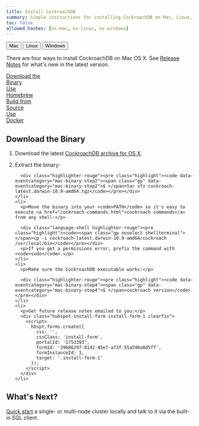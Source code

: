 ```yaml
---
title: Install CockroachDB
summary: Simple instructions for installing CockroachDB on Mac, Linux, or Windows.
toc: false
allowed_hashes: [os-mac, os-linux, os-windows]
---
```


<script>
$(document).ready(function(){

    //detect os and display corresponding tab by default
    if (navigator.appVersion.indexOf("Mac")!=-1) {
        $('#os-tabs').find('button').removeClass('current');
        $('#mac').addClass('current');
        toggleMac();
    }
    if (navigator.appVersion.indexOf("Linux")!=-1) {
        $('#os-tabs').find('button').removeClass('current');
        $('#linux').addClass('current');
        toggleLinux();
    }
    if (navigator.appVersion.indexOf("Win")!=-1) {
        $('#os-tabs').find('button').removeClass('current');
        $('#windows').addClass('current');
        toggleWindows();
    }

    var install_option = $('.install-option'),
        install_button = $('.install-button');

    install_button.on('click', function(e){
      e.preventDefault();
      var hash = $(this).prop("hash");

      install_button.removeClass('current');
      $(this).addClass('current');
      install_option.hide();
      $(hash).show();

    });

    //handle click event for os-tab buttons
    $('#os-tabs').on('click', 'button', function(){
        $('#os-tabs').find('button').removeClass('current');
        $(this).addClass('current');

        if($(this).is('#mac')){ toggleMac(); }
        if($(this).is('#linux')){ toggleLinux(); }
        if($(this).is('#windows')){ toggleWindows(); }
    });

    function toggleMac(){
        $(".mac-button:first").trigger('click');
        $("#macinstall").show();
        $("#linuxinstall").hide();
        $("#windowsinstall").hide();
    }

    function toggleLinux(){
        $(".linux-button:first").trigger('click');
        $("#linuxinstall").show();
        $("#macinstall").hide();
        $("#windowsinstall").hide();
    }

    function toggleWindows(){
        $(".windows-button:first").trigger('click');
        $("#windowsinstall").show();
        $("#macinstall").hide();
        $("#linuxinstall").hide();
    }
});
</script>

<div id="os-tabs" class="clearfix">
    <button id="mac" class="current" data-eventcategory="buttonClick-doc-os" data-eventaction="mac">Mac</button>
    <button id="linux" data-eventcategory="buttonClick-doc-os" data-eventaction="linux">Linux</button>
    <button id="windows" data-eventcategory="buttonClick-doc-os" data-eventaction="windows">Windows</button>
</div>

<div id="macinstall">
<p>There are four ways to install CockroachDB on Mac OS X. See <a href="{{site.data.strings.version}}.html">Release Notes</a> for what's new in the latest version. </p>

<div id="mac-installs" class="clearfix">
<a href="#download-the-binary" class="install-button mac-button current" data-eventcategory="buttonClick-doc-install" data-eventaction="mac-binary">Download the <div class="c2a">Binary</div></a>
<a href="#use-homebrew" class="install-button mac-button" data-eventcategory="buttonClick-doc-install" data-eventaction="mac-homebrew">Use <div class="c2a">Homebrew</div></a>
<a href="#build-from-source" class="install-button mac-button" data-eventcategory="buttonClick-doc-install" data-eventaction="mac-source">Build from <div class="c2a">Source</div></a>
<a href="#use-docker" class="install-button mac-button" data-eventcategory="buttonClick-doc-install" data-eventaction="mac-docker">Use <div class="c2a">Docker</div></a>
</div>

<div id="download-the-binary" class="install-option">
  <h2>Download the Binary</h2>
  <ol>
    <li>
      <p>Download the latest <a href="https://binaries.cockroachdb.com/cockroach-latest.darwin-10.9-amd64.tgz" data-eventcategory="mac-binary-step1">CockroachDB archive for OS X</a>.</p>
    </li>
    <li>
      <p>Extract the binary:</p>

      <div class="highlighter-rouge"><pre class="highlight"><code data-eventcategory="mac-binary-step2"><span class="gp" data-eventcategory="mac-binary-step2">$ </span>tar xfz cockroach-latest.darwin-10.9-amd64.tgz</code></pre></div>
    </li>
    <li>
      <p>Move the binary into your <code>PATH</code> so it's easy to execute <a href="cockroach-commands.html">cockroach commands</a> from any shell:</p>

      <div class="language-shell highlighter-rouge"><pre class="highlight"><code><span class="gp noselect shellterminal"></span>cp -i cockroach-latest.darwin-10.9-amd64/cockroach /usr/local/bin</code></pre></div>
      <p>If you get a permissions error, prefix the command with <code>sudo</code>.</p>
    </li>
    <li>
      <p>Make sure the CockroachDB executable works:</p>

      <div class="highlighter-rouge"><pre class="highlight"><code data-eventcategory="mac-binary-step4"><span class="gp" data-eventcategory="mac-binary-step4">$ </span>cockroach version</code></pre></div>
    </li>
    <li>
      <p>Get future release notes emailed to you:</p>
      <div class="hubspot-install-form install-form-1 clearfix">
        <script>
          hbspt.forms.create({
            css: '',
            cssClass: 'install-form',
            portalId: '1753393',
            formId: '39686297-81d2-45e7-a73f-55a596a8d5ff',
            formInstanceId: 1,
            target: '.install-form-1'
          });
        </script>
      </div>
    </li>
  </ol>
<h2 id="whats-next">What's Next?</h2>
<p><a href="start-a-local-cluster.html">Quick start</a> a single- or multi-node cluster locally and talk to it via the built-in SQL client.</p>
</div>

<div id="use-homebrew" class="install-option" style="display: none;">
  <h2>Use Homebrew</h2>

  <ol>
    <li>
      <p><a href="http://brew.sh/">Install Homebrew</a>.</p>
    </li>
    <li>
      <p>Run our brew recipe to get the CockroachDB code and build the binary:</p>

      <div class="highlighter-rouge"><pre class="highlight"><code data-eventcategory="mac-homebrew-step2"><span class="gp" data-eventcategory="mac-homebrew-step2">$ </span>brew install cockroachdb/cockroach/cockroach</code></pre></div>
      <p>The build process can take 10+ minutes, so please be patient.</p>
    </li>
    <li>
      <p>Make sure the CockroachDB executable works:</p>

      <div class="highlighter-rouge"><pre class="highlight"><code data-eventcategory="mac-homebrew-step3"><span class="gp" data-eventcategory="mac-homebrew-step3">$ </span>cockroach version</code></pre></div>
    </li>
    <li>
      <p>Get future release notes emailed to you:</p>
      <div class="hubspot-install-form install-form-2 clearfix">
        <script>
          hbspt.forms.create({
            css: '',
            cssClass: 'install-form',
            portalId: '1753393',
            formId: '39686297-81d2-45e7-a73f-55a596a8d5ff',
            formInstanceId: 2,
            target: '.install-form-2'
          });
        </script>
      </div>
    </li>
  </ol>
<h2 id="whats-next">What's Next?</h2>
<p><a href="start-a-local-cluster.html">Quick start</a> a single- or multi-node cluster locally and talk to it via the built-in SQL client.</p>
</div>

<div id="build-from-source" class="install-option" style="display: none;">
<h2>Build from Source</h2>
<ol>
  <li>
    <p>Install the following prerequisites, as necessary:</p>

    <ul>
      <li>
        <p>A C++ compiler that supports C++11. Note that GCC prior to 6.0 does not work due to <a href="https://gcc.gnu.org/bugzilla/show_bug.cgi?id=48891">this issue</a>. On Mac OS X, Xcode should suffice.</p>
      </li>
      <li>
        <p>A <a href="http://golang.org/doc/code.html">Go environment</a> with a 64-bit version of Go 1.8.</p>
      </li>
      <li>
        <p><a href="https://www.gnu.org/software/bash/">Bash</a></p>
      </li>
    </ul>
    <p>Note that at least 2GB of RAM is required to build from source. If you plan to run our test suite as well, you'll need closer to 4GB of RAM.</p>
  </li>
  <li>
    <p>Download the <a href="https://binaries.cockroachdb.com/cockroach-latest.src.tgz">latest CockroachDB source archive</a>.</p>
  </li>
  <li>
    <p>Extract the sources:</p>
    <p><div class="language-bash highlighter-rouge"><pre class="highlight"><code><span class="gp noselect shellterminal"></span>tar xfz cockroach-latest.src.tgz</code></pre></div></p>
  </li>
  <li><p>In the extracted directory, run <code>make</code>:</p>

    <div class="highlighter-rouge"><pre class="highlight"><code><span class="gp noselect shellterminal"></span><span class="nb">cd </span>cockroach-latest<br><span class="gp noselect shellterminal"></span>make</code></pre></div>

    <p>The build process can take 10+ minutes, so please be patient.</p>

    <p><div class="bs-callout bs-callout-info">The default binary contains core open-source functionally covered by the Apache License 2 (APL2) and enterprise functionality covered by the CockroachDB Community License (CCL). To build a pure open-source (APL2) version excluding enterprise functionality, use <code>make buildoss</code>. See this <a href="https://www.cockroachlabs.com/blog/how-were-building-a-business-to-last/">blog post</a> for more details.</div></p>
  </li>
  <li>
  <p>Move the binary into your <code>PATH</code> so it's easy to execute <a href="cockroach-commands.html">cockroach commands</a> from any shell:</p>

  <div class="language-shell highlighter-rouge"><pre class="highlight"><code><span class="gp noselect shellterminal"></span>cp -i ./bin/cockroach /usr/local/bin</code></pre></div>
  <p>If you get a permissions error, prefix the command with <code>sudo</code>.</p>
  </li>
  <li>
    <p>Make sure the CockroachDB executable works:</p>

    <div class="highlighter-rouge"><pre class="highlight"><code data-eventcategory="mac-source-step5"><span class="gp" data-eventcategory="mac-source-step5">$ </span>cockroach version</code></pre></div>
  </li>
  <li>
    <p>Get future release notes emailed to you:</p>
    <div class="hubspot-install-form install-form-3 clearfix">
      <script>
        hbspt.forms.create({
          css: '',
          cssClass: 'install-form',
          portalId: '1753393',
          formId: '39686297-81d2-45e7-a73f-55a596a8d5ff',
          formInstanceId: 3,
          target: '.install-form-3'
        });
      </script>
    </div>
  </li>
</ol>
<h2 id="whats-next">What's Next?</h2>
<p><a href="start-a-local-cluster.html">Quick start</a> a single- or multi-node cluster locally and talk to it via the built-in SQL client.</p>
</div>

<div id="use-docker" class="install-option" style="display: none;">
<h2>Use Docker</h2>

{{site.data.alerts.callout_danger}}Running a stateful application like CockroachDB in Docker is more complex and error-prone than most uses of Docker. Unless you are very experienced with Docker, we recommend starting with a different installation and deployment method.{{site.data.alerts.end}}

<ol>
  <li>
    <p>Install <a href="https://docs.docker.com/docker-for-mac/install/">Docker for Mac</a>. Please carefully check that you meet all prerequisites.</p>
  </li>
  <li>
    <p>Confirm that the Docker daemon is running in the background:</p>

    <div class="highlighter-rouge"><pre class="highlight"><code>$ docker version</code></pre>
    </div>
    <p>If you don't see the server listed, start the <strong>Docker</strong> application.</p>
  </li>
  <li>
    <p>Pull the official CockroachDB image from <a href="https://hub.docker.com/r/cockroachdb/cockroach/" data-eventcategory="mac-docker-step3">Docker Hub</a>:</p>

    <div class="highlighter-rouge"><pre class="highlight"><code data-eventcategory="mac-docker-step3"><span class="gp" data-eventcategory="mac-docker-step3">$ </span>docker pull cockroachdb/cockroach:{{site.data.strings.version}}</code></pre>
    </div>
  </li>
  <li>
    <p>Make sure the CockroachDB executable works:</p>

    <div class="highlighter-rouge"><pre class="highlight"><code data-eventcategory="mac-docker-step4"><span class="gp" data-eventcategory="mac-docker-step4">$ </span>docker run --rm cockroachdb/cockroach:{{site.data.strings.version}} version</code></pre></div>
  </li>
  <li>
    <p>Get future release notes emailed to you:</p>
    <div class="hubspot-install-form install-form-4 clearfix">
      <script>
        hbspt.forms.create({
          css: '',
          cssClass: 'install-form',
          portalId: '1753393',
          formId: '39686297-81d2-45e7-a73f-55a596a8d5ff',
          formInstanceId: 4,
          target: '.install-form-4'
        });
      </script>
    </div>
  </li>
</ol>
<h2 id="whats-next">What's Next?</h2>
<p><a href="start-a-local-cluster-in-docker.html">Quick start</a> a multi-node cluster across multiple Docker containers on a single host, using Docker volumes to persist node data, or explore running a physically distributed cluster in containers using <a href="orchestration.html">orchestration</a> tools.</p>
</div>
</div>

<div id="linuxinstall" style="display: none;">
<p>There are three ways to install CockroachDB on Linux. See <a href="{{site.data.strings.version}}.html">Release Notes</a> for what's new in the latest version.</p>

<div id="linux-installs" class="clearfix">
<a href="#download-the-binary-linux" class="install-button linux-button current" data-eventcategory="buttonClick-doc-install" data-eventaction="linux-binary" data-eventlabel="">Download the <div class="c2a">Binary</div></a>
<a href="#build-from-source-linux" class="install-button linux-button" data-eventcategory="buttonClick-doc-install" data-eventaction="linux-source">Build from <div class="c2a">Source</div></a>
<a href="#use-docker-linux" class="install-button linux-button" data-eventcategory="buttonClick-doc-install" data-eventaction="linux-docker">Use <div class="c2a">Docker</div></a>
</div>

<div id="download-the-binary-linux" class="install-option">
  <h2>Download the Binary</h2>

  <ol>
    <li>
      <p>Download the latest <a href="https://binaries.cockroachdb.com/cockroach-latest.linux-amd64.tgz" data-eventcategory="linux-binary-step1">CockroachDB archive for Linux</a>.</p>
    </li>
    <li>
      <p>Extract the binary:</p>

      <div class="highlighter-rouge"><pre class="highlight"><code data-eventcategory="linux-binary-step2"><span class="gp" data-eventcategory="linux-binary-step2">$ </span>tar xfz cockroach-latest.linux-amd64.tgz</code></pre>
      </div>
    </li>
    <li>
      <p>Move the binary into your <code>PATH</code> so it's easy to execute <a href="cockroach-commands.html">cockroach commands</a> from any shell:</p>

      <div class="language-shell highlighter-rouge"><pre class="highlight"><code><span class="gp noselect shellterminal"></span>cp -i cockroach-latest.linux-amd64/cockroach /usr/local/bin</code></pre></div>
      <p>If you get a permissions error, prefix the command with <code>sudo</code>.</p>
    </li>
    <li>
      <p>Make sure the CockroachDB executable works:</p>

      <div class="highlighter-rouge"><pre class="highlight"><code data-eventcategory="linux-binary-step3"><span class="gp" data-eventcategory="linux-binary-step3">$ </span>cockroach version</code></pre></div>
    </li>
    <li>
      <p>Get future release notes emailed to you:</p>
      <div class="hubspot-install-form install-form-5 clearfix">
        <script>
          hbspt.forms.create({
            css: '',
            cssClass: 'install-form',
            portalId: '1753393',
            formId: '39686297-81d2-45e7-a73f-55a596a8d5ff',
            formInstanceId: 5,
            target: '.install-form-5'
          });
        </script>
      </div>
    </li>
  </ol>
<h2 id="whats-next">What's Next?</h2>
<p><a href="start-a-local-cluster.html">Quick start</a> a single- or multi-node cluster locally and talk to it via the built-in SQL client.</p>
</div>

<div id="build-from-source-linux" class="install-option" style="display: none;">
<h2>Build from Source</h2>
<ol>
  <li>
    <p>Install the following prerequisites, as necessary:</p>

    <ul>
      <li>
        <p>A C++ compiler that supports C++11. Note that GCC prior to 6.0 does not work due to <a href="https://gcc.gnu.org/bugzilla/show_bug.cgi?id=48891">this issue</a>.</p>
      </li>
      <li>
        <p>A <a href="http://golang.org/doc/code.html">Go environment</a> with a 64-bit version of Go 1.8.</p>
      </li>
      <li>
        <p><a href="https://www.gnu.org/software/bash/">Bash</a></p>
      </li>
    </ul>
    <p>Note that at least 2GB of RAM is required to build from source. If you plan to run our test suite as well, you'll need closer to 4GB of RAM.</p>
  </li>
  <li>
    <p>Download the <a href="https://binaries.cockroachdb.com/cockroach-latest.src.tgz">latest CockroachDB source archive</a>.</p>
  </li>
  <li>
    <p>Extract the sources:</p>
    <p><div class="language-bash highlighter-rouge"><pre class="highlight"><code><span class="gp noselect shellterminal"></span>tar xfz cockroach-latest.src.tgz</code></pre></div></p>
  </li>
  <li><p>In the extracted directory, run <code>make</code>:</p>

    <div class="highlighter-rouge"><pre class="highlight"><code><span class="gp noselect shellterminal"></span><span class="nb">cd </span>cockroach-latest<br><span class="gp noselect shellterminal"></span>make</code></pre></div>

    <p>The build process can take 10+ minutes, so please be patient.</p>

    <p><div class="bs-callout bs-callout-info">The default binary contains core open-source functionally covered by the Apache License 2 (APL2) and enterprise functionality covered by the CockroachDB Community License (CCL). To build a pure open-source (APL2) version excluding enterprise functionality, use <code>make buildoss</code>. See this <a href="https://www.cockroachlabs.com/blog/how-were-building-a-business-to-last/">blog post</a> for more details.</div></p>
  </li>
  <li>
  <p>Move the binary into your <code>PATH</code> so it's easy to execute <a href="cockroach-commands.html">cockroach commands</a> from any shell:</p>

  <div class="language-shell highlighter-rouge"><pre class="highlight"><code><span class="gp noselect shellterminal"></span>cp -i ./bin/cockroach /usr/local/bin</code></pre></div>
  <p>If you get a permissions error, prefix the command with <code>sudo</code>.</p>
  </li>
  <li>
      <p>Make sure the CockroachDB executable works:</p>

      <div class="highlighter-rouge"><pre class="highlight"><code data-eventcategory="linux-source-step5"><span class="gp" data-eventcategory="linux-source-step5">$ </span>cockroach version</code></pre></div>
  </li>
  <li>
      <p>Get future release notes emailed to you:</p>
      <div class="hubspot-install-form install-form-6 clearfix">
        <script>
          hbspt.forms.create({
            css: '',
            cssClass: 'install-form',
            portalId: '1753393',
            formId: '39686297-81d2-45e7-a73f-55a596a8d5ff',
            formInstanceId: 6,
            target: '.install-form-6'
          });
        </script>
      </div>
    </li>
</ol>
<h2 id="whats-next">What's Next?</h2>
<p><a href="start-a-local-cluster.html">Quick start</a> a single- or multi-node cluster locally and talk to it via the built-in SQL client.</p>
</div>

<div id="use-docker-linux" class="install-option" style="display: none;">
<h2>Use Docker</h2>

{{site.data.alerts.callout_danger}}Running a stateful application like CockroachDB in Docker is more complex and error-prone than most uses of Docker. Unless you are very experienced with Docker, we recommend starting with a different installation and deployment method.{{site.data.alerts.end}}

<ol>
  <li>
    <p>Install <a href="https://docs.docker.com/engine/installation/linux/ubuntulinux/">Docker for Linux</a>. Please carefully check that you meet all prerequisites.</p>
  </li>
  <li>
    <p>Confirm that the Docker daemon is running in the background:</p>

    <div class="highlighter-rouge"><pre class="highlight"><code>$ sudo docker version</code></pre>
    </div>
    <p>If you don't see the server listed, start the Docker daemon. </p>

    <div class="bs-callout bs-callout-info">On Linux, Docker needs sudo privileges.</div>
  </li>
  <li>
    <p>Pull the official CockroachDB image from <a href="https://hub.docker.com/r/cockroachdb/cockroach/" data-eventcategory="linux-docker-step3">Docker Hub</a>:</p>

    <div class="highlighter-rouge"><pre class="highlight"><code data-eventcategory="linux-docker-step3"><span class="gp" data-eventcategory="linux-docker-step3">$ </span>sudo docker pull cockroachdb/cockroach:{{site.data.strings.version}}</code></pre>
    </div>
  </li>
  <li>
      <p>Make sure the CockroachDB executable works:</p>

      <div class="highlighter-rouge"><pre class="highlight"><code data-eventcategory="linux-docker-step4"><span class="gp" data-eventcategory="linux-docker-step4">$ </span>sudo docker run --rm cockroachdb/cockroach:{{site.data.strings.version}} version</code></pre></div>
  </li>
  <li>
    <p>Get future release notes emailed to you:</p>
    <div class="hubspot-install-form install-form-7 clearfix">
      <script>
        hbspt.forms.create({
          css: '',
          cssClass: 'install-form',
          portalId: '1753393',
          formId: '39686297-81d2-45e7-a73f-55a596a8d5ff',
          formInstanceId: 7,
          target: '.install-form-7'
        });
      </script>
    </div>
  </li>
</ol>
<h2 id="whats-next">What's Next?</h2>
<p><a href="start-a-local-cluster-in-docker.html#os-linux">Quick start</a> a multi-node cluster across multiple Docker containers on a single host, using Docker volumes to persist node data, or explore running a physically distributed cluster in containers using <a href="orchestration.html">orchestration</a> tools.</p>
</div>
</div>

<div id="windowsinstall" style="display: none;">

<p>There are two ways to install CockroachDB on Windows. See <a href="{{site.data.strings.version}}.html">Release Notes</a> for what's new in the latest version. </p>

<div id="windows-installs" class="clearfix">
<a href="#download-the-binary-windows" class="install-button windows-button current" data-eventcategory="buttonClick-doc-install" data-eventaction="windows-binary">Download the <div class="c2a">Binary</div></a>
<a href="#use-docker-windows" class="install-button windows-button" data-eventcategory="buttonClick-doc-install" data-eventaction="windows-docker">Use <div class="c2a">Docker</div></a>
</div>

<div id="download-the-binary-windows" class="install-option">
<h2>Download the Binary</h2>

{{site.data.alerts.callout_info}}Support for running CockroachDB on Windows is experimental and has not been extensively tested by Cockroach Labs. The Windows binary is provided as a convenience for local development and experimentation; production deployments of CockroachDB on Windows are strongly discouraged.{{site.data.alerts.end}}

<ol>
  <li>
    <p>Download and extract the latest <a href="https://binaries.cockroachdb.com/cockroach-latest.windows-6.2-amd64.zip">CockroachDB archive for Windows</a>.</p>
  </li>
  <li>
    <p>Open PowerShell, navigate to the directory containing the binary, and make sure the CockroachDB executable works:</p>

    <div class="highlighter-rouge"><pre class="highlight"><code><span class="nb">PS </span>C:\cockroach-latest.windows-6.2-amd64> .\cockroach.exe version</code></pre></div>
  </li>
  <li>
    <p>Get future release notes emailed to you:</p>
    <div class="hubspot-install-form install-form-8 clearfix">
      <script>
        hbspt.forms.create({
          css: '',
          cssClass: 'install-form',
          portalId: '1753393',
          formId: '39686297-81d2-45e7-a73f-55a596a8d5ff',
          formInstanceId: 8,
          target: '.install-form-8'
        });
      </script>
    </div>
  </li>
</ol>
<h2 id="whats-next">What's Next?</h2>
<p><a href="start-a-local-cluster.html">Quick start</a> a single- or multi-node cluster locally and talk to it via the built-in SQL client.</p>
</div>

<div id="use-docker-windows" class="install-option" style="display: none;">

<h2>Use Docker</h2>

{{site.data.alerts.callout_danger}}Running a stateful application like CockroachDB in Docker is more complex and error-prone than most uses of Docker. Unless you are very experienced with Docker, we recommend starting with a different installation and deployment method.{{site.data.alerts.end}}

<ol>
  <li>
    <p>Install <a href="https://docs.docker.com/docker-for-windows/install/">Docker for Windows</a>.</p>
    <div class="bs-callout bs-callout-info">Docker for Windows requires 64bit Windows 10 Pro and Microsoft Hyper-V. Please see the <a href="https://docs.docker.com/docker-for-windows/install/#what-to-know-before-you-install">official documentation</a> for more details. Note that if your system does not satisfy the stated requirements, you can try using <a href="https://docs.docker.com/toolbox/overview/">Docker Toolbox</a>.</div>
  </li>
  <li>
    <p>Open PowerShell and confirm that the Docker daemon is running in the background:</p>

    <div class="language-powershell highlighter-rouge"><pre class="highlight"><code><span class="nb">PS </span>C:\Users\username&gt; docker version</code></pre></div>

    <p>If you don't see the server listed, start <strong>Docker for Windows</strong>.</p>
  </li>
  <li>
    <p><a href="https://docs.docker.com/docker-for-windows/#/shared-drives">Share your local drives</a>. This makes it possible to mount local directories as data volumes to persist node data after containers are stopped or deleted.</p>
  </li>
  <li>
    <p>Pull the official CockroachDB image from <a href="https://hub.docker.com/r/cockroachdb/cockroach/" data-eventcategory="win-docker-step3">Docker Hub</a>:</p>

    <div class="language-powershell highlighter-rouge"><pre class="highlight"><code data-eventcategory="win-docker-step3"><span class="nb" data-eventcategory="win-docker-step3">PS </span>C:\Users\username&gt; docker pull cockroachdb/cockroach:{{site.data.strings.version}}</code></pre></div>
  </li>
  <li>
      <p>Make sure the CockroachDB executable works:</p>

      <div class="language-powershell highlighter-rouge"><pre class="highlight"><code data-eventcategory="win-docker-step4"><span class="nb" data-eventcategory="win-docker-step4">PS </span>C:\Users\username&gt; docker run --rm cockroachdb/cockroach:{{site.data.strings.version}} version</code></pre></div>
  </li>
  <li>
    <p>Get future release notes emailed to you:</p>
    <div class="hubspot-install-form install-form-9 clearfix">
      <script>
        hbspt.forms.create({
          css: '',
          cssClass: 'install-form',
          portalId: '1753393',
          formId: '39686297-81d2-45e7-a73f-55a596a8d5ff',
          formInstanceId: 9,
          target: '.install-form-9'
        });
      </script>
    </div>
  </li>
</ol>
<h2 id="whats-next">What's Next?</h2>
<p><a href="start-a-local-cluster-in-docker.html#os-windows">Quick start</a> a multi-node cluster across multiple Docker containers on a single host, using Docker volumes to persist node data, or explore running a physically distributed cluster in containers using <a href="orchestration.html">orchestration</a> tools.</p>
</div>
</div>
